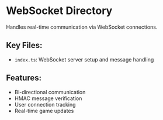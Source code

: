 # WebSocket Directory

Handles real-time communication via WebSocket connections.

## Key Files:
- `index.ts`: WebSocket server setup and message handling

## Features:
- Bi-directional communication
- HMAC message verification
- User connection tracking
- Real-time game updates
